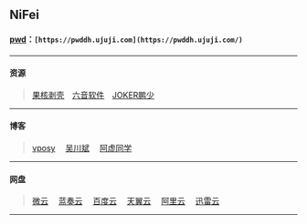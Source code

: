 ## NiFei
#### [pwd](https://pwddh.ujuji.com/)：`[https://pwddh.ujuji.com](https://pwddh.ujuji.com/)`
****
#### 资源
>[果核剥壳](https://www.ghxi.com/)&emsp;[六音软件](https://www.sixyin.com/)&emsp;[JOKER鹏少](https://www.jokerps.com/)

****
#### 博客
>[vposy](https://weibo.com/vposy?is_all=1)&emsp;&nbsp;[吴川斌](https://www.mr-wu.cn/)&emsp;&nbsp;[阿虚同学](https://www.axutongxue.com/)

****
#### 网盘
>[微云](https://www.weiyun.com/)&emsp;&nbsp;[蓝奏云](https://lanzou.com/)&emsp;&nbsp;[百度云](https://pan.baidu.com/)&emsp;&nbsp;[天翼云](https://cloud.189.cn/web/login.html)&emsp;&nbsp;[阿里云](https://www.aliyundrive.com/sign/in)&emsp;&nbsp;[迅雷云](https://pan.xunlei.com/login)

****